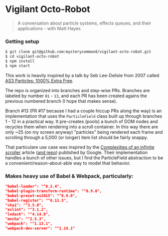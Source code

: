 # Vigilant Octo-Robot
> A conversation about particle systems, effects queues, and their applications - with Matt Hayes

### Getting setup
```bash
$ git clone git@github.com:mysterycommand/vigilant-octo-robot.git
$ cd vigilant-octo-robot
$ npm install
$ npm start
```

This work is heavily inspired by a talk by Seb Lee-Delisle from 2007 called [AS3 Particles: 1000% Extra Free](http://seb.ly/2007/09/as3-particles-1000-extra-free/).

The repo is organized into branches and step-wise PRs. Branches are labeled by number `01` - `13`, and each PR has been created agains the previous numbered branch (I hope that makes sense).

Branch #13 (PR #17 because I had a couple hiccup PRs along the way) is an implementation that uses the `ParticleField` class built up through branches 1 - 12 in a practical way. It pre-creates (pools) a bunch of DOM nodes and recycles them when rendering into a scroll container. In this way there are only ~25 (on my screen anyway) "particles" being rendered each frame and scrolling through a 5,000 (or longer) item list should be fairly snappy.

That particulare use case was inspired by the [Complexities of an infinite scroller](https://developers.google.com/web/updates/2016/07/infinite-scroller?hl=en) article ([and repo](https://github.com/GoogleChrome/ui-element-samples/tree/gh-pages/infinite-scroller)) published by Google. Their implementation handles a bunch of other issues, but I find the ParticleField abstraction to be a convenient/reason-about-able way to model that behavior.

### Makes heavy use of Babel & Webpack, particularly:
```json
"babel-loader": "^6.2.4",
"babel-plugin-transform-runtime": "^6.9.0",
"babel-preset-es2015": "^6.9.0",
"babel-register": "^6.11.5",
"chai": "^3.5.0",
"eslint": "^3.1.1",
"lodash": "^4.14.0",
"mocha": "^2.5.3",
"webpack": "^1.13.1",
"webpack-dev-server": "^1.14.1"
```
